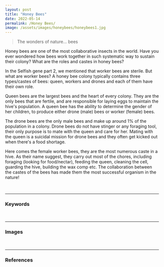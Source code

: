 ```yaml
---
layout: post
title: "Honey Bees"
date: 2022-05-14
permalink: /Honey Bees/
image: /assets/images/honeybees/honeybees1.jpg
---
```


>The wonders of nature... bees

Honey bees are one of the most collaborative insects in the world. Have you ever wondered how bees work together in such systematic way to sustain their colony? What are the roles and castes in honey bees? 
 

<!--more-->

In the Selfish gene part 2, we mentioned that worker bees are sterile. But what are worker bees? A honey bee colony typically contains three types/castes of bees: queen, workers and drones and each of them have their own role.

Queen bees are the largest bees and the heart of every colony. They are the only bees that are fertile, and are responsible for laying eggs to maintain the hive's population. A queen bee has the ability to determine the gender of her children, to produce either drone (male) bees or worker (female) bees.

The drone bees are the only male bees and make up around 1% of the population in a colony. Drone bees do not have stinger or any foraging tool, their only purpose is to mate with the queen and care for her. Mating with the queen is a suicidal mission for drone bees and they often get kicked out when there's a food shortage.

Here comes the female worker bees, they are the most numerous caste in a hive. As their name suggest, they carry out most of the chores, including foraging (looking for food/nectar), feeding the queen, cleaning the cell, guarding the hive, building the wax comp etc. The collaboration between the castes of the bees has made them the most successful organism in the nature!

<br>
<!--Keywords-->
<hr>

### Keywords


<br>
<!--Images-->
<hr>

### Images

<div class="row">
	<div class="column">
		<img src="/iwonder/assets/images/honeybees/honeybees2.jpg" alt="">
	</div>
	<div class="column">
		<img src="/iwonder/assets/images/honeybees/beescaste.jpeg" alt="">
	</div>
</div>

  
<br>
<!--References-->
<hr>

### References